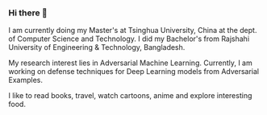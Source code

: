### Hi there 👋

I am currently doing my Master's at Tsinghua University, China at the dept. of Computer Science and Technology.  I did my Bachelor's from Rajshahi University of Engineering & Technology, Bangladesh. 

My research interest lies in Adversarial Machine Learning. Currently, I am working on defense techniques for Deep Learning models from Adversarial Examples.

I like to read books, travel, watch cartoons, anime and explore interesting food.

<!--
**aminul-huq/aminul-huq** is a ✨ _special_ ✨ repository because its `README.md` (this file) appears on your GitHub profile.

Here are some ideas to get you started:

- 🔭 I’m currently working on ...
- 🌱 I’m currently learning ...
- 👯 I’m looking to collaborate on ...
- 🤔 I’m looking for help with ...
- 💬 Ask me about ...
- 📫 How to reach me: ...
- 😄 Pronouns: ...
- ⚡ Fun fact: ...
-->
